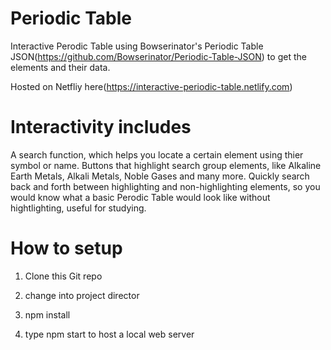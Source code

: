 # Periodic Table

Interactive Perodic Table using Bowserinator's Periodic Table JSON(https://github.com/Bowserinator/Periodic-Table-JSON) to get the elements and their data.

Hosted on Netfliy here(https://interactive-periodic-table.netlify.com)

# Interactivity includes 
A search function, which helps you locate a certain element using thier symbol or name.
Buttons that highlight search group elements, like Alkaline Earth Metals, Alkali Metals, Noble Gases and many more.
Quickly search back and forth between highlighting and non-highlighting elements, so you would know what a basic Perodic Table would look like without hightlighting, useful for studying.

# How to setup

1. Clone this Git repo

2. change into project director

3. npm install

4. type npm start to host a local web server



